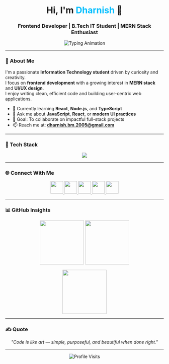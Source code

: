 <!-- 👋 HEADER -->
<h1 align="center">Hi, I'm <span style="color:#00BFFF;">Dharnish</span> 👋</h1>
<h3 align="center">Frontend Developer | B.Tech IT Student | MERN Stack Enthusiast</h3>

<p align="center">
  <img src="https://readme-typing-svg.herokuapp.com?font=Fira+Code&pause=1000&color=00BFFF&width=435&lines=Crafting+beautiful+and+functional+UI;Exploring+Full+Stack+Development;Building+for+the+web%2C+one+commit+at+a+time" alt="Typing Animation" />
</p>

---

### 🧭 About Me
I'm a passionate **Information Technology student** driven by curiosity and creativity.  
I focus on **frontend development** with a growing interest in **MERN stack** and **UI/UX design**.  
I enjoy writing clean, efficient code and building user-centric web applications.

- 🌱 Currently learning **React**, **Node.js**, and **TypeScript**  
- 💬 Ask me about **JavaScript**, **React**, or **modern UI practices**  
- 🎯 Goal: To collaborate on impactful full-stack projects  
- 📫 Reach me at: **dharnish.bm.2005@gmail.com**

---

### 💼 Tech Stack
<p align="center">
  <img src="https://skillicons.dev/icons?i=html,css,js,ts,react,nodejs,express,mongodb,cpp,java,python,mysql,git,figma,canva" />
</p>

---

### 🌐 Connect With Me
<p align="center">
  <a href="https://linkedin.com/in/dharnishbm2911" target="_blank">
    <img src="https://skillicons.dev/icons?i=linkedin" width="40"/>
  </a>
  <a href="mailto:dharnish.bm.2005@gmail.com" target="_blank">
    <img src="https://skillicons.dev/icons?i=gmail" width="40"/>
  </a>
  <a href="https://instagram.com/itz._dharnish.xte" target="_blank">
    <img src="https://skillicons.dev/icons?i=instagram" width="40"/>
  </a>
  <a href="https://www.hackerrank.com/dharnish_bm_2005" target="_blank">
    <img src="https://cdn.jsdelivr.net/gh/devicons/devicon/icons/hackerrank/hackerrank-original.svg" width="40"/>
  </a>
  <a href="https://leetcode.com/dharnishbm" target="_blank">
    <img src="https://skillicons.dev/icons?i=leetcode" width="40"/>
  </a>
</p>

---

### 📊 GitHub Insights
<p align="center">
  <img src="https://github-readme-stats.vercel.app/api?username=Dharnish-BM&show_icons=true&theme=transparent&hide_border=true&hide_title=true" height="140px" />
  <img src="https://github-readme-streak-stats.herokuapp.com/?user=Dharnish-BM&theme=transparent&hide_border=true" height="140px" />
</p>

<p align="center">
  <img src="https://github-readme-stats.vercel.app/api/top-langs/?username=Dharnish-BM&layout=compact&theme=transparent&hide_border=true" height="140px" />
</p>

---

### ✍️ Quote
<p align="center">
  <i>"Code is like art — simple, purposeful, and beautiful when done right."</i>
</p>

---

<p align="center">
  <img src="https://visitcount.itsvg.in/api?id=Dharnish-BM&icon=2&color=6" alt="Profile Visits" />
</p>

<!-- End of README -->
